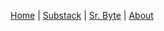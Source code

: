 [Home](index.php) | [Substack](index.php?category=substack) | [Sr. Byte](index.php?category=srbyte) | [About](post.php?slug=about)